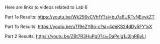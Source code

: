 Here are links to videos related to Lab 6

Part 1a Results: https://youtu.be/Wk256vCVhfY?si=bu7a6URTvNEvykZT

Part 1b Results: https://youtu.be/uTf9eZYBo-c?si=4deKS24dDy5FY1xX

Part 2 Results: https://youtu.be/ZBt7R3HuPg0?si=DaPelg1J2jnRByLl
